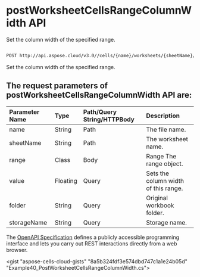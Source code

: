 # **postWorksheetCellsRangeColumnWidth API**

Set the column width of the specified range. 

```bash

POST http://api.aspose.cloud/v3.0//cells/{name}/worksheets/{sheetName}/ranges/columnWidth

```
Set the column width of the specified range.

## The request parameters of **postWorksheetCellsRangeColumnWidth** API are: 

| Parameter Name | Type | Path/Query String/HTTPBody | Description | 
| :- | :- | :- |:- | 
|name|String|Path|The file name.|
|sheetName|String|Path|The worksheet name.|
|range|Class|Body|Range The range object.|
|value|Floating|Query|Sets the column width of this range.|
|folder|String|Query|Original workbook folder.|
|storageName|String|Query|Storage name.|


The [OpenAPI Specification](https://reference.aspose.cloud/cells/#/RangesController/PostWorksheetCellsRangeColumnWidth) defines a publicly accessible programming interface and lets you carry out REST interactions directly from a web browser.

<gist "aspose-cells-cloud-gists" "8a5b324fdf3e574dbd747c1a1e24b05d" "Example40_PostWorksheetCellsRangeColumnWidth.cs">

